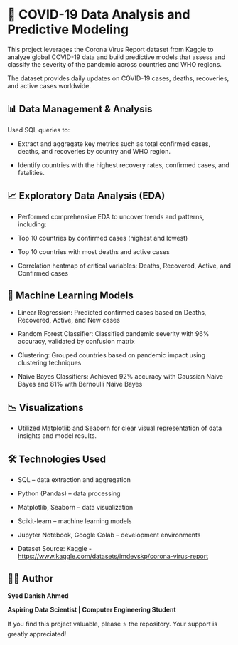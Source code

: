 # 🦠 COVID-19 Data Analysis and Predictive Modeling
This project leverages the Corona Virus Report dataset from Kaggle to analyze global COVID-19 data and build predictive models that assess and classify the severity of the pandemic across countries and WHO regions.

The dataset provides daily updates on COVID-19 cases, deaths, recoveries, and active cases worldwide.

## 📊 Data Management & Analysis
Used SQL queries to:

- Extract and aggregate key metrics such as total confirmed cases, deaths, and recoveries by country and WHO region.

- Identify countries with the highest recovery rates, confirmed cases, and fatalities.

## 📈 Exploratory Data Analysis (EDA)
- Performed comprehensive EDA to uncover trends and patterns, including:

- Top 10 countries by confirmed cases (highest and lowest)

- Top 10 countries with most deaths and active cases

- Correlation heatmap of critical variables: Deaths, Recovered, Active, and Confirmed cases

## 🤖 Machine Learning Models

- Linear Regression: Predicted confirmed cases based on Deaths, Recovered, Active, and New cases

- Random Forest Classifier: Classified pandemic severity with 96% accuracy, validated by confusion matrix

- Clustering: Grouped countries based on pandemic impact using clustering techniques

- Naive Bayes Classifiers: Achieved 92% accuracy with Gaussian Naive Bayes and 81% with Bernoulli Naive Bayes

## 📉 Visualizations

- Utilized Matplotlib and Seaborn for clear visual representation of data insights and model results.

## 🛠️ Technologies Used

- SQL – data extraction and aggregation

- Python (Pandas) – data processing

- Matplotlib, Seaborn – data visualization

- Scikit-learn – machine learning models

- Jupyter Notebook, Google Colab – development environments

- Dataset Source: Kaggle - https://www.kaggle.com/datasets/imdevskp/corona-virus-report

## 👨‍💻 Author

**Syed Danish Ahmed**

**Aspiring Data Scientist | Computer Engineering Student**

If you find this project valuable, please ⭐ the repository. Your support is greatly appreciated!

